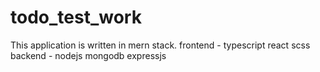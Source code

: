# todo_test_work
This application is written in mern stack.
frontend - typescript react scss
backend - nodejs mongodb expressjs
